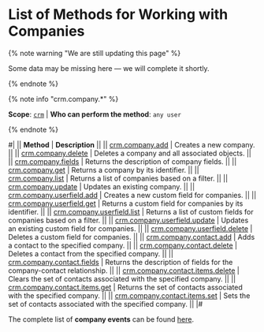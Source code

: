 # List of Methods for Working with Companies

{% note warning "We are still updating this page" %}

Some data may be missing here — we will complete it shortly.

{% endnote %}

{% note info "crm.company.*" %}

**Scope**: [`crm`](../../scopes/permissions.md) | **Who can perform the method**: `any user`

{% endnote %}

#|
|| **Method** | **Description** ||
|| [crm.company.add](./crm-company-add.md) | Creates a new company. ||
|| [crm.company.delete](./crm-company-delete.md) | Deletes a company and all associated objects. ||
|| [crm.company.fields](./crm-company-fields.md) | Returns the description of company fields. ||
|| [crm.company.get](./crm-company-get.md) | Returns a company by its identifier. ||
|| [crm.company.list](./crm-company-list.md) | Returns a list of companies based on a filter. ||
|| [crm.company.update](./crm-company-update.md) | Updates an existing company. ||
|| [crm.company.userfield.add](./userfields/crm-company-userfield-add.md) | Creates a new custom field for companies. ||
|| [crm.company.userfield.get](./userfields/crm-company-userfield-get.md) | Returns a custom field for companies by its identifier. ||
|| [crm.company.userfield.list](./userfields/crm-company-userfield-list.md) | Returns a list of custom fields for companies based on a filter. ||
|| [crm.company.userfield.update](./userfields/crm-company-userfield-update.md) | Updates an existing custom field for companies. ||
|| [crm.company.userfield.delete](./userfields/crm-company-userfield-delete.md) | Deletes a custom field for companies. ||
|| [crm.company.contact.add](./contacts/crm-company-contact-add.md) | Adds a contact to the specified company. ||
|| [crm.company.contact.delete](./contacts/crm-company-contact-delete.md) | Deletes a contact from the specified company. ||
|| [crm.company.contact.fields](./contacts/crm-company-contact-fields.md) | Returns the description of fields for the company-contact relationship. ||
|| [crm.company.contact.items.delete](./contacts/crm-company-contact-items-delete.md) | Clears the set of contacts associated with the specified company. ||
|| [crm.company.contact.items.get](./contacts/crm-company-contact-items-get.md) | Returns the set of contacts associated with the specified company. ||
|| [crm.company.contact.items.set](./contacts/crm-company-contact-items-set.md) | Sets the set of contacts associated with the specified company. ||
|#

The complete list of **company events** can be found [here](./events/index.md).
